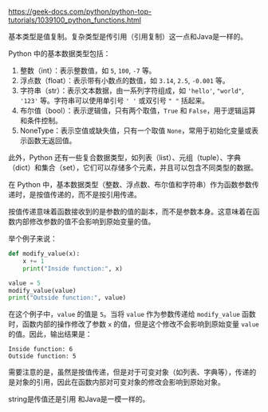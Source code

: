 https://geek-docs.com/python/python-top-tutorials/1039100_python_functions.html



基本类型是值复制。复杂类型是传引用（引用复制）这一点和Java是一样的。

Python 中的基本数据类型包括：

1. 整数（int）：表示整数值，如 `5`, `100`, `-7` 等。
2. 浮点数（float）：表示带有小数点的数值，如 `3.14`, `2.5`, `-0.001` 等。
3. 字符串（str）：表示文本数据，由一系列字符组成，如 `'hello'`, `"world"`, `'123'` 等。字符串可以使用单引号 `' '` 或双引号 `" "` 括起来。
4. 布尔值（bool）：表示逻辑值，只有两个取值，`True` 和 `False`，用于逻辑运算和条件控制。
5. NoneType：表示空值或缺失值，只有一个取值 `None`，常用于初始化变量或表示函数无返回值。

此外，Python 还有一些复合数据类型，如列表（list）、元组（tuple）、字典（dict）和集合（set），它们可以存储多个元素，并且可以包含不同类型的数据。


在 Python 中，基本数据类型（整数、浮点数、布尔值和字符串）作为函数参数传递时，是按值传递的，而不是按引用传递。

按值传递意味着函数接收到的是参数的值的副本，而不是参数本身。这意味着在函数内部修改参数的值不会影响到原始变量的值。

举个例子来说：

```python
def modify_value(x):
    x += 1
    print("Inside function:", x)

value = 5
modify_value(value)
print("Outside function:", value)
```

在这个例子中，`value` 的值是 `5`。当将 `value` 作为参数传递给 `modify_value` 函数时，函数内部的操作修改了参数 `x` 的值，但是这个修改不会影响到原始变量 `value` 的值。因此，输出结果是：

```
Inside function: 6
Outside function: 5
```

需要注意的是，虽然是按值传递，但是对于可变对象（如列表、字典等），传递的是对象的引用，因此在函数内部对可变对象的修改会影响到原始对象。

string是传值还是引用 和Java是一模一样的。

